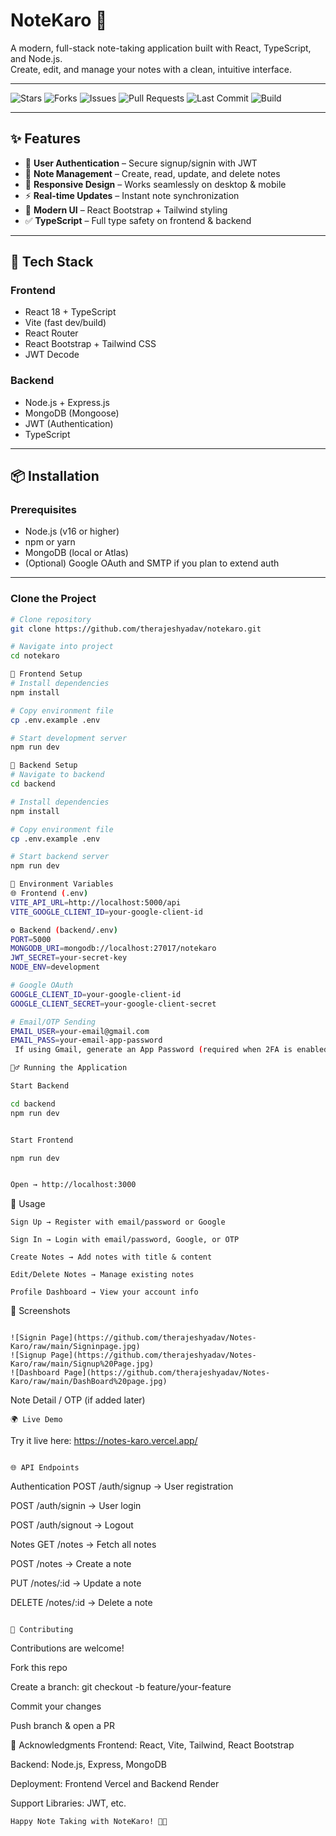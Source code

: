 # NoteKaro 📝

A modern, full-stack note-taking application built with React, TypeScript, and Node.js.  
Create, edit, and manage your notes with a clean, intuitive interface.

---

![Stars](https://img.shields.io/github/stars/therajeshyadav/Notes-Karo?style=social)
![Forks](https://img.shields.io/github/forks/therajeshyadav/Notes-Karo?style=social)
![Issues](https://img.shields.io/github/issues/therajeshyadav/Notes-Karo)
![Pull Requests](https://img.shields.io/github/issues-pr/therajeshyadav/Notes-Karo)
![Last Commit](https://img.shields.io/github/last-commit/therajeshyadav/Notes-Karo)
![Build](https://img.shields.io/github/actions/workflow/status/therajeshyadav/Notes-Karo/nodejs.yml?branch=main)

---

## ✨ Features

- 🔐 **User Authentication** – Secure signup/signin with JWT  
- 📝 **Note Management** – Create, read, update, and delete notes  
- 📱 **Responsive Design** – Works seamlessly on desktop & mobile  
- ⚡ **Real-time Updates** – Instant note synchronization  
- 🎨 **Modern UI** – React Bootstrap + Tailwind styling  
- ✅ **TypeScript** – Full type safety on frontend & backend  

---

## 🚀 Tech Stack

### Frontend
- React 18 + TypeScript  
- Vite (fast dev/build)  
- React Router  
- React Bootstrap + Tailwind CSS  
- JWT Decode  

### Backend
- Node.js + Express.js  
- MongoDB (Mongoose)  
- JWT (Authentication)  
- TypeScript  

---

## 📦 Installation

### Prerequisites
- Node.js (v16 or higher)  
- npm or yarn  
- MongoDB (local or Atlas)  
- (Optional) Google OAuth and SMTP if you plan to extend auth

---

### Clone the Project
```bash
# Clone repository
git clone https://github.com/therajeshyadav/notekaro.git

# Navigate into project
cd notekaro

🔹 Frontend Setup
# Install dependencies
npm install

# Copy environment file
cp .env.example .env

# Start development server
npm run dev

🔹 Backend Setup
# Navigate to backend
cd backend

# Install dependencies
npm install

# Copy environment file
cp .env.example .env

# Start backend server
npm run dev

🔧 Environment Variables
🌐 Frontend (.env)
VITE_API_URL=http://localhost:5000/api
VITE_GOOGLE_CLIENT_ID=your-google-client-id

⚙️ Backend (backend/.env)
PORT=5000
MONGODB_URI=mongodb://localhost:27017/notekaro
JWT_SECRET=your-secret-key
NODE_ENV=development

# Google OAuth
GOOGLE_CLIENT_ID=your-google-client-id
GOOGLE_CLIENT_SECRET=your-google-client-secret

# Email/OTP Sending
EMAIL_USER=your-email@gmail.com
EMAIL_PASS=your-email-app-password
️ If using Gmail, generate an App Password (required when 2FA is enabled).

🏃‍♂️ Running the Application

Start Backend

cd backend
npm run dev


Start Frontend

npm run dev


Open → http://localhost:3000
```

📱 Usage
```
Sign Up → Register with email/password or Google

Sign In → Login with email/password, Google, or OTP

Create Notes → Add notes with title & content

Edit/Delete Notes → Manage existing notes

Profile Dashboard → View your account info
```
📸 Screenshots
```

![Signin Page](https://github.com/therajeshyadav/Notes-Karo/raw/main/Signinpage.jpg)
![Signup Page](https://github.com/therajeshyadav/Notes-Karo/raw/main/Signup%20Page.jpg)
![Dashboard Page](https://github.com/therajeshyadav/Notes-Karo/raw/main/DashBoard%20page.jpg)

```
Note Detail / OTP (if added later)
```
🌍 Live Demo
```
Try it live here: https://notes-karo.vercel.app/
```

🌐 API Endpoints
```
Authentication
POST /auth/signup → User registration

POST /auth/signin → User login

POST /auth/signout → Logout

Notes
GET /notes → Fetch all notes

POST /notes → Create a note

PUT /notes/:id → Update a note

DELETE /notes/:id → Delete a note
```

🤝 Contributing
```
Contributions are welcome!

Fork this repo

Create a branch: git checkout -b feature/your-feature

Commit your changes

Push branch & open a PR

🙏 Acknowledgments
Frontend: React, Vite, Tailwind, React Bootstrap

Backend: Node.js, Express, MongoDB

Deployment: Frontend Vercel  and Backend Render

Support Libraries: JWT, etc.
```
Happy Note Taking with NoteKaro! 📝✨
